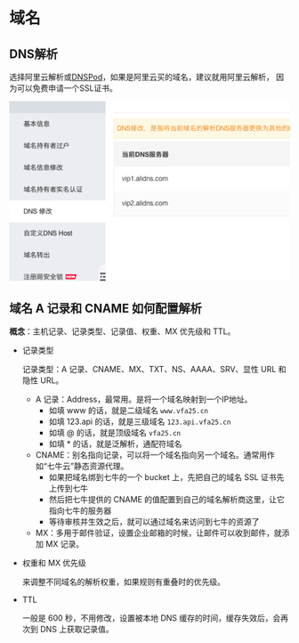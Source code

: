 # 域名

## DNS解析

选择阿里云解析或[DNSPod](https://www.dnspod.cn/)，如果是阿里云买的域名，建议就用阿里云解析，
因为可以免费申请一个SSL证书。

![阿里云DNS服务器地址](../../.imgs/DNS-server.png)

## 域名 A 记录和 CNAME 如何配置解析

**概念**：主机记录、记录类型、记录值、权重、MX 优先级和 TTL。

* 记录类型

  记录类型：A 记录、CNAME、MX、TXT、NS、AAAA、SRV、显性 URL 和 隐性 URL。

  * A 记录：Address，最常用。是将一个域名映射到一个IP地址。
    * 如填 www 的话，就是二级域名 `www.vfa25.cn`
    * 如填 123.api 的话，就是三级域名 `123.api.vfa25.cn`
    * 如填 @ 的话，就是顶级域名 `vfa25.cn`
    * 如填 * 的话，就是泛解析，通配符域名
  * CNAME：别名指向记录，可以将一个域名指向另一个域名。通常用作如“七牛云”静态资源代理。
    * 如果把域名绑到七牛的一个 bucket 上，先把自己的域名 SSL 证书先上传到七牛
    * 然后把七牛提供的 CNAME 的值配置到自己的域名解析商这里，让它指向七牛的服务器
    * 等待审核并生效之后，就可以通过域名来访问到七牛的资源了
  * MX：多用于邮件验证，设置企业邮箱的时候，让邮件可以收到邮件，就添加 MX 记录。

* 权重和 MX 优先级

  来调整不同域名的解析权重，如果规则有重叠时的优先级。

* TTL

  一般是 600 秒，不用修改，设置被本地 DNS 缓存的时间，缓存失效后，会再次到 DNS 上获取记录值。
